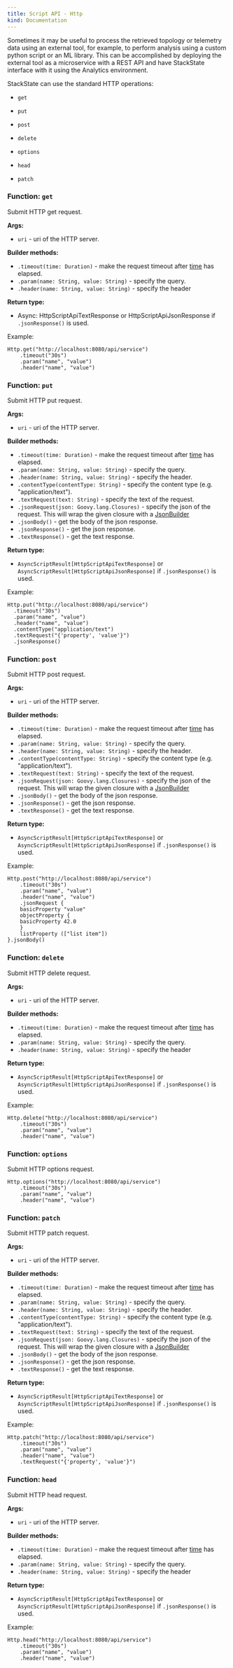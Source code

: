 ```yaml
---
title: Script API - Http
kind: Documentation
---
```


Sometimes it may be useful to process the retrieved topology or telemetry data using an external tool, for example, to perform analysis using a custom python script or an ML library. This can be accomplished by deploying the external tool as a microservice with a REST API and have StackState interface with it using the Analytics environment.

StackState can use the standard HTTP operations:

* `get`

* `put`

* `post`

* `delete`

* `options`

* `head`

* `patch`

### Function: `get`

Submit HTTP get request.

**Args:**

* `uri` - uri of the HTTP server.

**Builder methods:**

* `.timeout(time: Duration)` - make the request timeout after [time](/develop/scripting/time) has elapsed.
* `.param(name: String, value: String)` - specify the query.
* `.header(name: String, value: String)` - specify the header

**Return type:**

* Async: HttpScriptApiTextResponse or HttpScriptApiJsonResponse if `.jsonResponse()` is used.

Example:

```
Http.get("http://localhost:8080/api/service")
    .timeout("30s")
    .param("name", "value")
    .header("name", "value")
```
### Function: `put`

Submit HTTP put request.

**Args:**

* `uri` - uri of the HTTP server.

**Builder methods:**

* `.timeout(time: Duration)` - make the request timeout after [time](/develop/scripting/time) has elapsed.
* `.param(name: String, value: String)` - specify the query.
* `.header(name: String, value: String)` - specify the header.
*  `.contentType(contentType: String)` -  specify the content type (e.g. "application/text").
*  `.textRequest(text: String)` - specify the text of the request.
*  `.jsonRequest(json: Goovy.lang.Closures)` - specify the json of the request. This will wrap the given closure with a [JsonBuilder](http://docs.groovy-lang.org/latest/html/documentation/core-domain-specific-languages.html#_jsonbuilder)
*  `.jsonBody()` - get the body of the json response.
*  `.jsonResponse()`  - get the json response.
*  `.textResponse()`  - get the text response.


**Return type:**

* `AsyncScriptResult[HttpScriptApiTextResponse]` or `AsyncScriptResult[HttpScriptApiJsonResponse]` if `.jsonResponse()` is used.

Example:

```
Http.put("http://localhost:8080/api/service")
  .timeout("30s")
  .param("name", "value")
  .header("name", "value")
  .contentType("application/text")
  .textRequest("{'property', 'value'}")
  .jsonResponse()
```

### Function: `post`

Submit HTTP post request.

**Args:**

* `uri` - uri of the HTTP server.

**Builder methods:**

* `.timeout(time: Duration)` - make the request timeout after [time](/develop/scripting/time) has elapsed.
* `.param(name: String, value: String)` - specify the query.
* `.header(name: String, value: String)` - specify the header.
*  `.contentType(contentType: String)` -  specify the content type (e.g. "application/text").
*  `.textRequest(text: String)` - specify the text of the request.
*  `.jsonRequest(json: Goovy.lang.Closures)` - specify the json of the request. This will wrap the given closure with a [JsonBuilder](http://docs.groovy-lang.org/latest/html/documentation/core-domain-specific-languages.html#_jsonbuilder)
*  `.jsonBody()` - get the body of the json response.
*  `.jsonResponse()`  - get the json response.
*  `.textResponse()`  - get the text response.


**Return type:**

* `AsyncScriptResult[HttpScriptApiTextResponse]` or `AsyncScriptResult[HttpScriptApiJsonResponse]` if `.jsonResponse()` is used.

Example:

```
Http.post("http://localhost:8080/api/service")
    .timeout("30s")
    .param("name", "value")
    .header("name", "value")
    .jsonRequest {
    basicProperty "value"
    objectProperty {
    basicProperty 42.0
    }
    listProperty (["list item"])
}.jsonBody()
```

### Function: `delete`

Submit HTTP delete request.

**Args:**

* `uri` - uri of the HTTP server.

**Builder methods:**

* `.timeout(time: Duration)` - make the request timeout after [time](/develop/scripting/time) has elapsed.
* `.param(name: String, value: String)` - specify the query.
* `.header(name: String, value: String)` - specify the header

**Return type:**

* `AsyncScriptResult[HttpScriptApiTextResponse]` or `AsyncScriptResult[HttpScriptApiJsonResponse]` if `.jsonResponse()` is used.

Example:

```
Http.delete("http://localhost:8080/api/service")
    .timeout("30s")
    .param("name", "value")
    .header("name", "value")
```
### Function: `options`

Submit HTTP options request.

```
Http.options("http://localhost:8080/api/service")
    .timeout("30s")
    .param("name", "value")
    .header("name", "value")
```

### Function: `patch`

Submit HTTP patch request.

**Args:**

* `uri` - uri of the HTTP server.

**Builder methods:**

* `.timeout(time: Duration)` - make the request timeout after [time](/develop/scripting/time) has elapsed.
* `.param(name: String, value: String)` - specify the query.
* `.header(name: String, value: String)` - specify the header.
*  `.contentType(contentType: String)` -  specify the content type (e.g. "application/text").
*  `.textRequest(text: String)` - specify the text of the request.
*  `.jsonRequest(json: Goovy.lang.Closures)` - specify the json of the request. This will wrap the given closure with a [JsonBuilder](http://docs.groovy-lang.org/latest/html/documentation/core-domain-specific-languages.html#_jsonbuilder)
*  `.jsonBody()` - get the body of the json response.
*  `.jsonResponse()`  - get the json response.
*  `.textResponse()`  - get the text response.


**Return type:**

* `AsyncScriptResult[HttpScriptApiTextResponse]` or `AsyncScriptResult[HttpScriptApiJsonResponse]` if `.jsonResponse()` is used.

Example:

```
Http.patch("http://localhost:8080/api/service")
    .timeout("30s")
    .param("name", "value")
    .header("name", "value")
    .textRequest("{'property', 'value'}")
```

### Function: `head`

Submit HTTP head request.

**Args:**

* `uri` - uri of the HTTP server.

**Builder methods:**

* `.timeout(time: Duration)` - make the request timeout after [time](/develop/scripting/time) has elapsed.
* `.param(name: String, value: String)` - specify the query.
* `.header(name: String, value: String)` - specify the header

**Return type:**

* `AsyncScriptResult[HttpScriptApiTextResponse]` or `AsyncScriptResult[HttpScriptApiJsonResponse]` if `.jsonResponse()` is used.

Example:


```
Http.head("http://localhost:8080/api/service")
    .timeout("30s")
    .param("name", "value")
    .header("name", "value")
```

